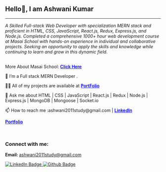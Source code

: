 <h2>Hello👋, I am Ashwani Kumar</h2>
<hr>
<i>A Skilled Full-stack Web Developer with specialization MERN stack and proficient in
        HTML, CSS, JavaScript, React.js, Redux, Express.js, and Node.js. Completed a comprehensive 1000+ hour web
        development course at Masai School with hands-on experience in individual and collaborative projects. Seeking an
        opportunity to apply the skills and knowledge while continuing to learn and grow in this dynamic field.
</i>
<br>
<br>

<p>More About Masai School: <a href="https://masaischool.com/" style="font-weight: 600; color: blue;">Click Here</a>
</p>

<p>🌱 I’m a Full stack MERN Developer .</p>

<p>👨‍💻 All of my projects are available at <a href="https://masaischool.com/"
            style="font-weight: 600; color: blue;">PortFolio</a></p>
<p>💬 Ask me about HTML | CSS | JavaScript | React.js | Redux | Node.js | Express.js | MongoDB | Mongoose |
        Socket.io</p>

<p>📫 How to reach me :ashwani2011study@gmail.com | 
<a href="https://www.linkedin.com/in/ashwani-kumar-b696a4235/"
            style="font-weight: 600; color: blue;">LinkedIn</a></p>

<a href="https://ashwani-kumar-portfolio.netlify.app/"
            style="font-weight: 600; color: blue;">Portfolio</a></p>


<br>

<h3 align="left">Connect with me:</h3>

<b>Email: </b><a href="" style="font-weight: 600; color: blue;">ashwani2011study@gmail.com</a>

<div id="badges">
        <a href="https://www.linkedin.com/in/ashwani-kumar-b696a4235/">
            <img src="https://img.shields.io/badge/LinkedIn-blue?style=for-the-badge&logo=linkedin&logoColor=white"
                alt="LinkedIn Badge" />
        </a>
        <a href="https://ashwani-kumar-portfolio.netlify.app/">
            <img src="https://img.shields.io/badge/portfolio-black?style=for-the-badge&logo=github&logoColor=white"
                alt="Github Badge" />
        </a>
    </div>
    <p align="left">
    </p>
